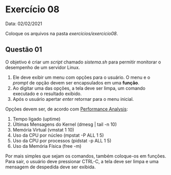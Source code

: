 # Exercício 08

Data: 02/02/2021

Coloque os arquivos na pasta _exercicios/exercicio08_.

## Questão 01

O objetivo é criar um _script_ chamado _sistema.sh_ para permitir monitorar o desempenho de um servidor Linux. 
  
1. Ele deve exibir um menu com opções para o usuário. O menu e o _prompt_ de opção devem ser encapsulados em uma **função**.
2. Ao digitar uma das opções, a tela deve ser limpa, um comando executado e o resultado exibido. 
3. Após o usuário apertar _enter_ retornar para o menu inicial.
  
Opções devem ser, de acordo com [Performance Analysis](http://techblog.netflix.com/2015/11/linux-performance-analysis-in-60s.html):

1. Tempo ligado (uptime)
2. Últimas Mensagens do Kernel (dmesg | tail -n 10)
3. Memória Virtual (vmstat 1 10)
4. Uso da CPU por núcleo (mpstat -P ALL 1 5)
5. Uso da CPU por processos (pidstat -p ALL 1 5)
6. Uso da Memória Física (free -m)
  
Por mais simples que sejam os comandos, também coloque-os em funções. Para sair, o usuário deve pressionar CTRL-C, a tela deve ser limpa
e uma mensagem de despedida deve ser exibida. 
